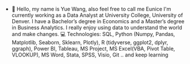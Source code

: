 - 👋 Hello, my name is Yue Wang, also feel free to call me Eunice
I'm currently working as a Data Analyst at University College, University of Denver. I have a Bachelor’s degree in Economics and a Master’s degree in Business Analytics.
I really enjoy using data to understand the world and make changes.
💻 Technologies: SQL, Python (Numpy, Pandas, Matplotlib, Seaborn, Sklearn, Plotly), R (tidyverse, ggplot2, dplyr, ggraph), Power BI, Tableau, MS Project, MS Excel(VBA, Pivot Table, VLOOKUP), MS Word, Stata, SPSS, Visio, Git .. and keep learning
<!---
YueWang2023/YueWang2023 is a ✨ special ✨ repository because its `README.md` (this file) appears on your GitHub profile.
You can click the Preview link to take a look at your changes.
--->
